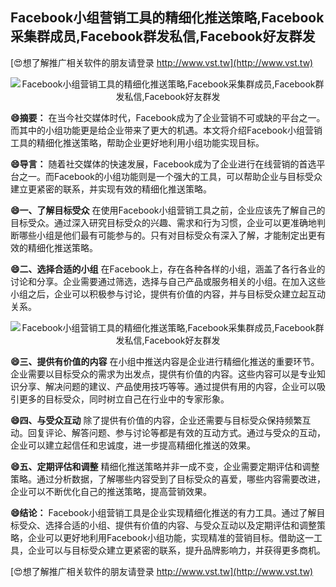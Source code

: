 ## **Facebook小组营销工具的精细化推送策略,Facebook采集群成员,Facebook群发私信,Facebook好友群发**

[😍想了解推广相关软件的朋友请登录 http://www.vst.tw](http://www.vst.tw)

 <center><img src="https://vst.tw/MP4/tuiguang/png/2.png" alt="Facebook小组营销工具的精细化推送策略,Facebook采集群成员,Facebook群发私信,Facebook好友群发"></center>

**😄摘要：**
在当今社交媒体时代，Facebook成为了企业营销不可或缺的平台之一。而其中的小组功能更是给企业带来了更大的机遇。本文将介绍Facebook小组营销工具的精细化推送策略，帮助企业更好地利用小组功能实现目标。

**😄导言：**
随着社交媒体的快速发展，Facebook成为了企业进行在线营销的首选平台之一。而Facebook的小组功能则是一个强大的工具，可以帮助企业与目标受众建立更紧密的联系，并实现有效的精细化推送策略。

**😄一、了解目标受众**
在使用Facebook小组营销工具之前，企业应该先了解自己的目标受众。通过深入研究目标受众的兴趣、需求和行为习惯，企业可以更准确地判断哪些小组是他们最有可能参与的。只有对目标受众有深入了解，才能制定出更有效的精细化推送策略。

**😄二、选择合适的小组**
在Facebook上，存在各种各样的小组，涵盖了各行各业的讨论和分享。企业需要通过筛选，选择与自己产品或服务相关的小组。在加入这些小组之后，企业可以积极参与讨论，提供有价值的内容，并与目标受众建立起互动关系。

 <center><img src="https://vst.tw/MP4/tuiguang/png/7.png" alt="Facebook小组营销工具的精细化推送策略,Facebook采集群成员,Facebook群发私信,Facebook好友群发"></center>

**😄三、提供有价值的内容**
在小组中推送内容是企业进行精细化推送的重要环节。企业需要以目标受众的需求为出发点，提供有价值的内容。这些内容可以是专业知识分享、解决问题的建议、产品使用技巧等等。通过提供有用的内容，企业可以吸引更多的目标受众，同时树立自己在行业中的专家形象。

**😄四、与受众互动**
除了提供有价值的内容，企业还需要与目标受众保持频繁互动。回复评论、解答问题、参与讨论等都是有效的互动方式。通过与受众的互动，企业可以建立起信任和忠诚度，进一步提高精细化推送的效果。

**😄五、定期评估和调整**
精细化推送策略并非一成不变，企业需要定期评估和调整策略。通过分析数据，了解哪些内容受到了目标受众的喜爱，哪些内容需要改进，企业可以不断优化自己的推送策略，提高营销效果。

**😄结论：**
Facebook小组营销工具是企业实现精细化推送的有力工具。通过了解目标受众、选择合适的小组、提供有价值的内容、与受众互动以及定期评估和调整策略，企业可以更好地利用Facebook小组功能，实现精准的营销目标。借助这一工具，企业可以与目标受众建立更紧密的联系，提升品牌影响力，并获得更多商机。

[😍想了解推广相关软件的朋友请登录 http://www.vst.tw](http://www.vst.tw)



